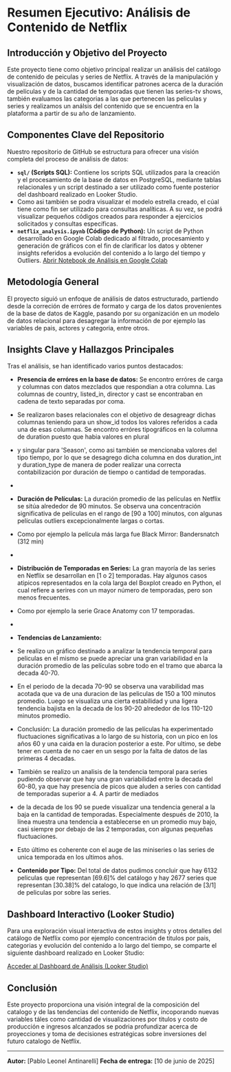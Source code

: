 # Resumen Ejecutivo: Análisis de Contenido de Netflix


## Introducción y Objetivo del Proyecto

Este proyecto tiene como objetivo principal realizar un análisis del catálogo de contenido de peiculas y series de Netflix. A través de la manipulación y visualización de datos, buscamos identificar patrones acerca de la duración de películas 
y de la cantidad de temporadas que tienen las series-tv shows, también evaluamos las categorias a las que pertenecen las peliculas y series y realizamos un análsis del contenido que se encuentra en la plataforma a partir de su año de lanzamiento.


## Componentes Clave del Repositorio

Nuestro repositorio de GitHub se estructura para ofrecer una visión completa del proceso de análisis de datos:

* **`sql/` (Scripts SQL):** Contiene los scripts SQL utilizados para la creación y el procesamiento de la base de datos en PostgreSQL, mediante tablas relacionales y un script destinado a ser utilizado como fuente posterior del dashboard realizado en Looker Studio.
* Como asi también se podra visualizar el modelo estrella creado, el cúal tiene como fin ser utilizado para consultas analíticas. A su vez, se podrá visualizar pequeños códigos creados para responder a ejercicios solicitados y consultas específicas.
* **`netflix_analysis.ipynb` (Código de Python):** Un script de Python desarrollado en Google Colab dedicado al filtrado, procesamiento y generación de gráficos con el fin de clarificar los datos y obtener insights referidos a evolución del contenido a lo largo del tiempo y Outliers.
[Abrir Notebook de Análisis en Google Colab](https://colab.research.google.com/drive/1GZ_hteDzXQfPQ6bIjg5XAKuivhGxQvjV?usp=sharing)

## Metodología General

El proyecto siguió un enfoque de análisis de datos estructurado, partiendo desde la correción de erróres de formato y carga de los datos provenientes de la base de datos de Kaggle, 
pasando por su organización en un modelo de datos relacional para desagregar la información de por ejemplo las variables de pais, actores y categoria, entre otros.


## Insights Clave y Hallazgos Principales

Tras el análisis, se han identificado varios puntos destacados:

* **Presencia de erróres en la base de datos:** Se encontro erróres de carga y columnas con datos mezclados que respondian a otra columna. Las columnas de country, listed_in, director	y cast se encontraban en cadena de texto separadas por coma.
* Se realizaron bases relacionales con el objetivo de desagreagr dichas columnas teniendo para un show_id todos los valores referidos a cada una de esas columnas. Se encontro erróres tipográficos en la columna de duration puesto que habia valores en plural
* y singular para 'Season', como asi también se mencionaba valores del tipo tiempo, por lo que se desagrego dicha columna en dos duration_int y	duration_type de manera de poder realizar una correcta contabilización por duración de tiempo o cantidad de temporadas.
*
* **Duración de Películas:** La duración promedio de las películas en Netflix se sitúa alrededor de 90 minutos. Se observa una concentración significativa de películas en el rango de [90 a 100] minutos, con algunas películas outliers excepcionalmente largas o cortas.
* Como por ejemplo la película más larga fue Black Mirror: Bandersnatch (312 min)
*
* **Distribución de Temporadas en Series:** La gran mayoría de las series en Netflix se desarrollan en [1 o 2] temporadas. Hay algunos casos atipicos representados en la cola larga del Boxplot creado en Python, el cual refiere  a serires con un mayor número de temporadas, pero son menos frecuentes.
* Como por ejemplo la serie Grace Anatomy con 17 temporadas.
* 
* **Tendencias de Lanzamiento:**
* Se realizo un gráfico destinado a analizar la tendencia temporal para peliculas en el mismo se puede apreciar una gran variabilidad en la duración promedio de las películas sobre todo en el tramo que abarca la decada 40-70.
* En el periodo de la decada 70-90 se observa una varabilidad mas acotada que va de una duracion de las peliculas de 150 a 100 minutos promedio. Luego se visualiza una cierta estabilidad y una ligera tendencia bajista en la decada de los 90-20 alrededor de los 110-120 minutos promedio.
* Conclusión: La duración promedio de las películas ha experimentado fluctuaciones significativas a lo largo de su historia, con un pico en los años 60 y una caida en la duracion posterior a este. Por ultimo, se debe tener en cuenta de no caer en un sesgo por la falta de datos de las primeras 4 decadas.

* También se realizo un analisis de la tendencia temporal para series pudiendo observar que hay una gran variabilidad entre la decada del 60-80, ya que hay presencia de picos que aluden a series con cantidad de temporadas superior a 4. A partir de mediados
* de la decada de los 90 se puede visualizar una tendencia general a la baja en la cantidad de temporadas. Especialmente después de 2010, la línea muestra una tendencia a establecerse en un promedio muy bajo, casi siempre por debajo de las 2 temporadas, con algunas pequeñas fluctuaciones.
* Esto último es coherente con el auge de las miniseries o las series de unica temporada en los ultimos años.

* **Contenido por Tipo:** Del total de datos pudimos concluir que hay 6132 peliculas que representan [69.6]% del catálogo y hay 2677 series que representan [30.38]% del catalogo, lo que indica una relación de [3/1] de peliculas por sobre las series.


## Dashboard Interactivo (Looker Studio)

Para una exploración visual interactiva de estos insights y otros detalles del catálogo de Netflix como por ejemplo concentración de titulos por pais, categorias y evolución del contenido a lo largo del tiempo, se comparte el siguiente dashboard realizado en Looker Studio:

[Acceder al Dashboard de Análisis (Looker Studio)](https://lookerstudio.google.com/reporting/0d580124-7616-462e-8409-c1bec239f7c7)

## Conclusión

Este proyecto proporciona una visión integral de la composición del catalogo y de las tendencias del contenido de Netflix, incoporando nuevas variables táles como cantidad de visualizaciones por titulos y costo de producción
e ingresos alcanzados se podria profundizar acerca de proyecciones y toma de decisiones estratégicas sobre inversiones del futuro catalogo de Netflix.

---
**Autor:** [Pablo Leonel Antinarelli]
**Fecha de entrega:** [10 de junio de 2025]
